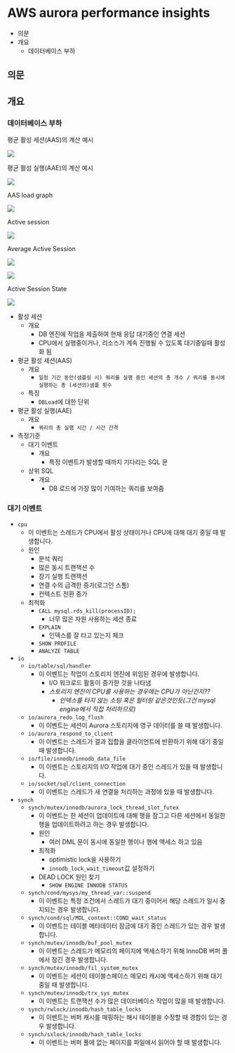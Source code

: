 # AWS aurora performance insights

- 의문
- 개요
  - 데이터베이스 부하

## 의문

## 개요

### 데이터베이스 부하

평균 활성 세션(AAS)의 계산 예시

![](./images/aurora_performance_insights/aas_example1.png)

평균 활성 실행(AAE)의 계산 예시

![](./images/aurora_performance_insights/aae_example1.png)

AAS load graph

![](./images/aurora_performance_insights/aas_load_graph1.png)

Active session

![](./images/aurora_performance_insights/active_session1.png)

Average Active Session

![](./images/aurora_performance_insights/aas1.png)

![](./images/aurora_performance_insights/aas2.png)

Active Session State

![](./images/aurora_performance_insights/active_session_state1.png)

- 활성 세션
  - 개요
    - DB 엔진에 작업을 제출하여 현재 응답 대기중인 연결 세션
    - CPU에서 실행중이거나, 리소스가 계속 진행될 수 있도록 대기중일때 활성화 됨
- 평균 활성 세션(AAS)
  - 개요
    - `일정 기간 동안(샘플링 시) 쿼리를 실행 중인 세션의 총 개수 / 쿼리를 동시에 실행하는 총 (세션의)샘플 횟수`
  - 특징
    - `DBLoad`에 대한 단위
- 평균 활성 실행(AAE)
  - 개요
    - `쿼리의 총 실행 시간 / 시간 간격`
- 측정기준
  - 대기 이벤트
    - 개요
      - 특정 이벤트가 발생할 때까지 기다리는 SQL 문
  - 상위 SQL
    - 개요
      - DB 로드에 가장 많이 기여하는 쿼리를 보여줌

### 대기 이벤트

- `cpu`
  - 이 이벤트는 스레드가 CPU에서 활성 상태이거나 CPU에 대해 대기 중일 때 발생합니다.
  - 원인
    - 분석 쿼리
    - 많은 동시 트랜잭션 수
    - 장기 실행 트랜잭션
    - 연결 수의 급격한 증가(로그인 스톰)
    - 컨텍스트 전환 증가
  - 최적화
    - `CALL mysql.rds_kill(processID);`
      - 너무 많은 자원 사용하는 세션 종료
    - `EXPLAIN`
      - 인덱스를 잘 타고 있는지 체크
    - `SHOW PROFILE`
    - `ANALYZE TABLE`
- `io`
  - `io/table/sql/handler`
    - 이 이벤트는 작업이 스토리지 엔진에 위임된 경우에 발생합니다.
      - I/O 워크로드 활동이 증가한 것을 나타냄
      - *스토리지 엔진이 CPU를 사용하는 경우에는 CPU가 아닌건지??*
        - *인덱스를 타지 않는 소팅 혹은 필터링 같은것인듯(그건 mysql engine에서 직접 처리하므로)*
  - `io/aurora_redo_log_flush`
    - 이 이벤트는 세션이 Aurora 스토리지에 영구 데이터를 쓸 때 발생합니다.
  - `io/aurora_respond_to_client`
    - 이 이벤트는 스레드가 결과 집합을 클라이언트에 반환하기 위해 대기 중일 때 발생합니다.
  - `io/file/innodb/innodb_data_file`
    - 이 이벤트는 스토리지의 I/O 작업에 대기 중인 스레드가 있을 때 발생합니다.
  - `io/socket/sql/client_connection`
    - 이 이벤트는 스레드가 새 연결을 처리하는 과정에 있을 때 발생합니다.
- `synch`
  - `synch/mutex/innodb/aurora_lock_thread_slot_futex`
    - 이 이벤트는 한 세션이 업데이트에 대해 행을 잠그고 다른 세션에서 동일한 행을 업데이트하려고 하는 경우 발생합니다.
    - 원인
      - 여러 DML 문이 동시에 동일한 행이나 행에 액세스 하고 있음
    - 최적화
      - optimistic lock을 사용하기
      - `innodb_lock_wait_timeout`값 설정하기
    - DEAD LOCK 원인 찾기
      - `SHOW ENGINE INNODB STATUS`
  - `synch/cond/mysys/my_thread_var::suspend`
    - 이 이벤트는 특정 조건에서 스레드가 대기 중이어서 해당 스레드가 일시 중지되는 경우 발생합니다.
  - `synch/cond/sql/MDL_context::COND_wait_status`
    - 이 이벤트는 테이블 메타데이터 잠금에 대기 중인 스레드가 있는 경우 발생합니다.
  - `synch/mutex/innodb/buf_pool_mutex`
    - 이 이벤트는 스레드가 메모리의 페이지에 액세스하기 위해 InnoDB 버퍼 풀에서 잠긴 경우 발생합니다.
  - `synch/mutex/innodb/fil_system_mutex`
    - 이 이벤트는 세션이 테이블스페이스 메모리 캐시에 액세스하기 위해 대기 중일 때 발생합니다.
  - `synch/mutex/innodb/trx_sys_mutex`
    - 이 이벤트는 트랜잭션 수가 많은 데이터베이스 작업이 많을 때 발생합니다.
  - `synch/rwlock/innodb/hash_table_locks`
    - 이 이벤트는 버퍼 캐시를 매핑하는 해시 테이블을 수정할 때 경합이 있는 경우 발생합니다.
  - `synch/sxlock/innodb/hash_table_locks`
    - 이 이벤트는 버퍼 풀에 없는 페이지를 파일에서 읽어야 할 때 발생합니다.
